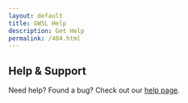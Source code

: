 ```yaml
---
layout: default
title: GWSL Help
description: Get Help
permalink: /404.html
---
```


## Help & Support
Need help? Found a bug? Check out our [help page](/gwsl/help.html).
